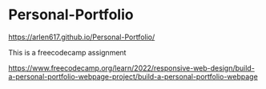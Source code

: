 # Personal-Portfolio

https://arlen617.github.io/Personal-Portfolio/

This is a freecodecamp assignment

https://www.freecodecamp.org/learn/2022/responsive-web-design/build-a-personal-portfolio-webpage-project/build-a-personal-portfolio-webpage
